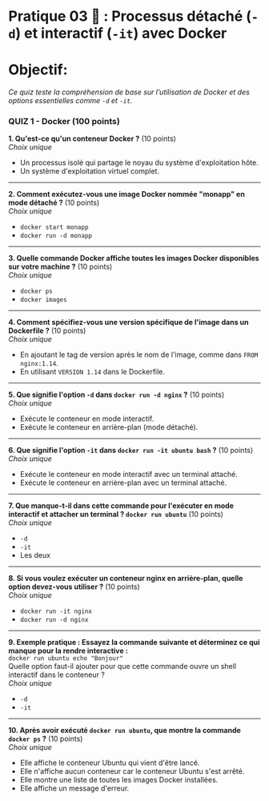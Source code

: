 # Pratique 03 🔄 : Processus détaché (`-d`) et interactif (`-it`) avec Docker

# Objectif:  

*Ce quiz teste la compréhension de base sur l’utilisation de Docker et des options essentielles comme `-d` et `-it`.*

### **QUIZ 1 - Docker (100 points)**

**1. Qu'est-ce qu'un conteneur Docker ?** (10 points)  
*Choix unique*  
- Un processus isolé qui partage le noyau du système d'exploitation hôte.  
- Un système d'exploitation virtuel complet.

---

**2. Comment exécutez-vous une image Docker nommée "monapp" en mode détaché ?** (10 points)  
*Choix unique*  
- `docker start monapp`  
- `docker run -d monapp`

---

**3. Quelle commande Docker affiche toutes les images Docker disponibles sur votre machine ?** (10 points)  
*Choix unique*  
- `docker ps`  
- `docker images`

---

**4. Comment spécifiez-vous une version spécifique de l'image dans un Dockerfile ?** (10 points)  
*Choix unique*  
- En ajoutant le tag de version après le nom de l'image, comme dans `FROM nginx:1.14`.  
- En utilisant `VERSION 1.14` dans le Dockerfile.

---

**5. Que signifie l'option `-d` dans `docker run -d nginx` ?** (10 points)  
*Choix unique*  
- Exécute le conteneur en mode interactif.  
- Exécute le conteneur en arrière-plan (mode détaché).

---

**6. Que signifie l'option `-it` dans `docker run -it ubuntu bash` ?** (10 points)  
*Choix unique*  
- Exécute le conteneur en mode interactif avec un terminal attaché.  
- Exécute le conteneur en arrière-plan avec un terminal attaché.

---

**7. Que manque-t-il dans cette commande pour l'exécuter en mode interactif et attacher un terminal ? `docker run ubuntu`** (10 points)  
*Choix unique*  
- `-d`  
- `-it`  
- Les deux

---

**8. Si vous voulez exécuter un conteneur nginx en arrière-plan, quelle option devez-vous utiliser ?** (10 points)  
*Choix unique*  
- `docker run -it nginx`  
- `docker run -d nginx`

---

**9. Exemple pratique : Essayez la commande suivante et déterminez ce qui manque pour la rendre interactive :**  
`docker run ubuntu echo "Bonjour"`  
Quelle option faut-il ajouter pour que cette commande ouvre un shell interactif dans le conteneur ?  
*Choix unique*  
- `-d`  
- `-it`

---

**10. Après avoir exécuté `docker run ubuntu`, que montre la commande `docker ps` ?** (10 points)  
*Choix unique*  
- Elle affiche le conteneur Ubuntu qui vient d'être lancé.  
- Elle n'affiche aucun conteneur car le conteneur Ubuntu s'est arrêté.  
- Elle montre une liste de toutes les images Docker installées.  
- Elle affiche un message d'erreur.



